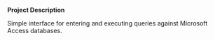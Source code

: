 **Project Description**
Simple interface for entering and executing queries against Microsoft Access databases.